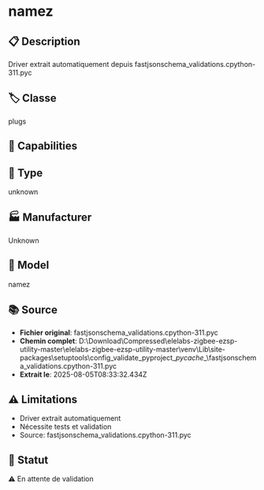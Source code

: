 # namez

## 📋 Description
Driver extrait automatiquement depuis fastjsonschema_validations.cpython-311.pyc

## 🏷️ Classe
plugs

## 🔧 Capabilities


## 📡 Type
unknown

## 🏭 Manufacturer
Unknown

## 📱 Model
namez

## 📚 Source
- **Fichier original**: fastjsonschema_validations.cpython-311.pyc
- **Chemin complet**: D:\Download\Compressed\elelabs-zigbee-ezsp-utility-master\elelabs-zigbee-ezsp-utility-master\venv\Lib\site-packages\setuptools\config\_validate_pyproject\__pycache__\fastjsonschema_validations.cpython-311.pyc
- **Extrait le**: 2025-08-05T08:33:32.434Z

## ⚠️ Limitations
- Driver extrait automatiquement
- Nécessite tests et validation
- Source: fastjsonschema_validations.cpython-311.pyc

## 🚀 Statut
⚠️ En attente de validation
